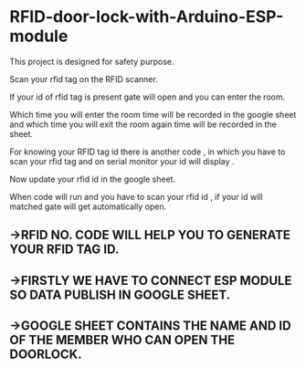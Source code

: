 # RFID-door-lock-with-Arduino-ESP-module
This project is designed for safety purpose.

Scan your rfid tag on the RFID scanner.

If your id of rfid tag is present gate will open and you can enter the room. 

Which time you will enter the room time will be recorded in the google sheet and which time you will exit the room again time will be recorded in the sheet.

For knowing your RFID tag id there is another code , in which you have to scan your rfid tag and on serial monitor your id will display .

Now update your rfid id in the google sheet.

When code will run and you have to scan your rfid id , if your id will matched gate will get automatically open.



->RFID NO. CODE WILL HELP YOU TO GENERATE YOUR RFID TAG ID.
-
->FIRSTLY WE HAVE TO CONNECT ESP MODULE SO DATA PUBLISH IN GOOGLE SHEET.
-
->GOOGLE SHEET CONTAINS THE NAME AND ID OF THE MEMBER WHO CAN OPEN THE DOORLOCK.
-
